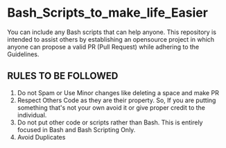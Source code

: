 # Bash_Scripts_to_make_life_Easier
You can include any Bash scripts that can help anyone. This repository is intended to assist others by establishing an opensource project in which anyone can propose a valid PR (Pull Request) while adhering to the Guidelines.

## RULES TO BE FOLLOWED
1. Do not Spam or Use Minor changes like deleting a space and make PR
2. Respect Others Code as they are their property. So, If you are putting something that's not your own avoid it or give proper credit to the individual.
3. Do not put other code or scripts rather than Bash. This is entirely focused in Bash and Bash Scripting Only.
4. Avoid Duplicates
